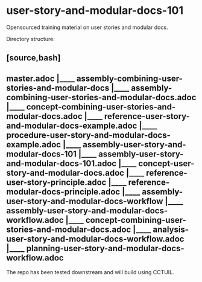 # user-story-and-modular-docs-101
Opensourced training material on user stories and modular docs.

Directory structure:

[source,bash]
----
master.adoc
  |____ assembly-combining-user-stories-and-modular-docs
    |____ assembly-combining-user-stories-and-modular-docs.adoc
    |____ concept-combining-user-stories-and-modular-docs.adoc
    |____ reference-user-story-and-modular-docs-example.adoc
    |____ procedure-user-story-and-modular-docs-example.adoc
  |____ assembly-user-story-and-modular-docs-101
    |____ assembly-user-story-and-modular-docs-101.adoc
    |____ concept-user-story-and-modular-docs.adoc
    |____ reference-user-story-principle.adoc
    |____ reference-modular-docs-principle.adoc
  |____ assembly-user-story-and-modular-docs-workflow
    |____ assembly-user-story-and-modular-docs-workflow.adoc
    |____ concept-combining-user-stories-and-modular-docs.adoc
    |____ analysis-user-story-and-modular-docs-workflow.adoc
    |____ planning-user-story-and-modular-docs-workflow.adoc
----

The repo has been tested downstream and will build using CCTUIL.

